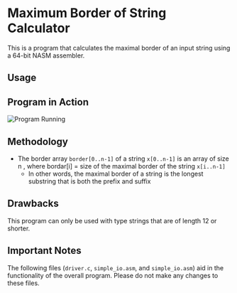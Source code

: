 # Maximum Border of String Calculator
This is a program that calculates the maximal border of an input string using a 64-bit NASM assembler.

## Usage

## Program in Action
![Program Running](https://github.com/ShrillP/Max-Border-of-String-Calculator/blob/main/Example.png)

## Methodology
- The border array `border[0..n‑1]` of a string `x[0..n‑1]` is an array of size n , where bordar[i] = size of the maximal border of the string `x[i..n-1]`
  - In other words, the maximal border of a string is the longest substring that is both the prefix and suffix

## Drawbacks
This program can only be used with type strings that are of length 12 or shorter.

## Important Notes
The following files (`driver.c`, `simple_io.asm`, and `simple_io.asm`) aid in the functionality of the overall program. Please do not make any changes to these files.
